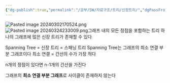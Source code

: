 ```yaml
---
{"dg-publish":true,"permalink":"/공부/SW/자료구조/트리/신장트리/","dgPassFrontmatter":true}
---
```


![Pasted image 20240302170524.png](/img/user/%EC%B2%A8%EB%B6%80%ED%8C%8C%EC%9D%BC/Pasted%20image%2020240302170524.png)
![Pasted image 20240324233009.png](/img/user/%EC%B2%A8%EB%B6%80%ED%8C%8C%EC%9D%BC/Pasted%20image%2020240324233009.png)그래프 내의 모든 정점을 포함하는 트리
하나의 그래프에 많은 신장 트리가 존재할 수 있다

Spanning Tree = 신장 트리 = 스패닝 트리
Spanning Tree는 그래프의 최소 연결 부분 그래프이다
최소 연결 = 간선의 수가 가장 적다

n개의 정점이 있다면 n-1개의 간선을 가진다

그래프의 **최소 연결 부분 그래프**로 사이클이 존재하지 않는다


